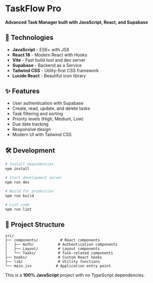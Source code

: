 # TaskFlow Pro

**Advanced Task Manager built with JavaScript, React, and Supabase**

## 🚀 Technologies

- **JavaScript** - ES6+ with JSX
- **React 18** - Modern React with Hooks
- **Vite** - Fast build tool and dev server
- **Supabase** - Backend as a Service
- **Tailwind CSS** - Utility-first CSS framework
- **Lucide React** - Beautiful icon library

## ✨ Features

- User authentication with Supabase
- Create, read, update, and delete tasks
- Task filtering and sorting
- Priority levels (High, Medium, Low)
- Due date tracking
- Responsive design
- Modern UI with Tailwind CSS

## 🛠️ Development

```bash
# Install dependencies
npm install

# Start development server
npm run dev

# Build for production
npm run build

# Lint code
npm run lint
```

## 📁 Project Structure

```
src/
├── components/          # React components
│   ├── Auth/           # Authentication components
│   ├── Layout/         # Layout components  
│   └── Tasks/          # Task-related components
├── hooks/              # Custom React hooks
├── lib/                # Utility functions
└── main.jsx           # Application entry point
```

This is a **100% JavaScript** project with no TypeScript dependencies.
